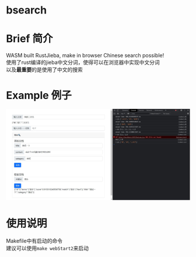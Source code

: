 # bsearch 

# Brief 简介
WASM built RustJieba, make in browser Chinese search possible!  
使用了rust编译的jieba中文分词，使得可以在浏览器中实现中文分词  
以及**最重要**的是使用了中文的搜索

# Example 例子

![example](other/example.jpg)

# 使用说明 
Makefile中有启动的命令  
建议可以使用`make webStart2`来启动